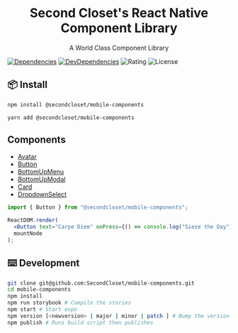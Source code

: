 <h1 align=center>Second Closet's React Native Component Library</h1>
<p align=center>A World Class Component Library </p>

[![Dependencies](https://img.shields.io/david/anthony-langford/address-lookup)](https://david-dm.org/anthony-langford/address-lookup) [![DevDependencies](https://img.shields.io/david/dev/anthony-langford/address-lookup)](https://david-dm.org/anthony-langford/address-lookup?type=dev) ![Rating](https://img.shields.io/badge/rating-5%2F5-brightgreen) ![License](https://img.shields.io/badge/license-MIT-green)

## 📦 Install

```bash
npm install @secondcloset/mobile-components
```

```bash
yarn add @secondcloset/mobile-components
```

## Components

- [Avatar](https://github.com/SecondCloset/mobile-components/blob/master/docs/Avatar.md)
- [Button](https://github.com/SecondCloset/mobile-components/blob/master/docs/Button.md)
- [BottomUpMenu](https://github.com/SecondCloset/mobile-components/blob/master/docs/BottomUpMenu.md)
- [BottomUpModal](https://github.com/SecondCloset/mobile-components/blob/master/docs/BottomUpModal.md)
- [Card](https://github.com/SecondCloset/mobile-components/blob/master/docs/Card.md)
- [DropdownSelect](https://github.com/SecondCloset/mobile-components/blob/master/docs/DropdownSelect.md)

```jsx
import { Button } from "@secondcloset/mobile-components";

ReactDOM.render(
  <Button text="Carpe Diem" onPress={() => console.log("Sieze the Day")} />,
  mountNode
);
```

## ⌨️ Development

```bash
git clone git@github.com:SecondCloset/mobile-components.git
cd mobile-components
npm install
npm run storybook # Compile the stories
npm start # Start expo
npm version [<newversion> | major | minor | patch ] # Bump the version number
npm publish # Runs build script then publishes
```
